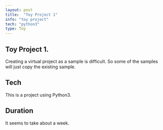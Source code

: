 ```yaml
---
layout: post
title:  "Toy Project 1"
info: "toy project"
tech: "python3"
type: Toy
---
```


## Toy Project 1.
Creating a virtual project as a sample is difficult.
So some of the samples will just copy the existing sample.


## Tech
This is a project using Python3.


## Duration
It seems to take about a week.
